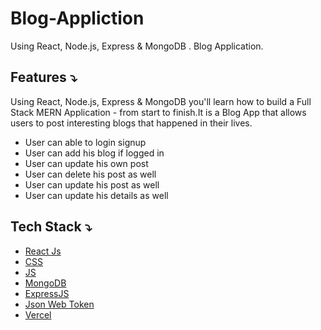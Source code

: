 # Blog-Appliction
 Using React, Node.js, Express &amp; MongoDB . Blog Application.  

## Features ⤵

Using React, Node.js, Express & MongoDB you'll learn how to build a Full Stack MERN Application - from start to finish.It is a Blog App that allows users to post interesting blogs that happened in their lives.
- User can able to login signup
- User can add his blog if logged in
- User can update his own post
- User can delete his post as well
- User can update his post as well
- User can update his details as well
  
## Tech Stack ⤵

- [React Js](https://reactjs.org/docs/getting-started.html)
- [CSS](https://developer.mozilla.org/en-US/docs/Web/CSS)
- [JS](https://developer.mozilla.org/en-US/docs/Web/JavaScript)
- [MongoDB](https://www.mongodb.com/)
- [ExpressJS](https://expressjs.com/)
- [Json Web Token](https://jwt.io/)
- [Vercel](https://vercel.com/)



